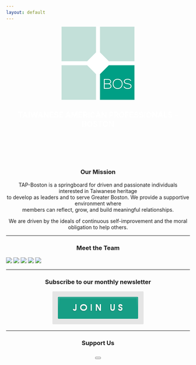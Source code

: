 ```yaml
---
layout: default
---
```

<p align="center">
   <img src="assets/images/tap-logo.png" align="middle">
</p>

<center>
  <h2 style="color:white;">TAIWANESE AMERICAN PROFESSIONALS - BOSTON</h2>
  <br/>
  <br/>
</center>
<br/>
<br/>

<center>
  <h3>Our Mission</h3>
</center>

<p align="center">
TAP-Boston is a springboard for driven and passionate individuals interested in Taiwanese heritage<br/>
to develop as leaders and to serve Greater Boston. We provide a supportive environment where<br/>
members can reflect, grow, and build meaningful relationships.
</p>

<p align="center">
We are driven by the ideals of continuous self-improvement and the moral obligation to help others.
</p>

***

<center>
  <h3>Meet the Team</h3>
</center>

<img src="{{ site.baseurl }}/assets/images/team-chyi-shin.png"/>
<img src="{{ site.baseurl }}/assets/images/team-karl.png"/>
<img src="{{ site.baseurl }}/assets/images/team-lloyd.png"/>
<img src="{{ site.baseurl }}/assets/images/team-li-ming.png"/>
<img src="{{ site.baseurl }}/assets/images/team-anthony.png"/>

***

<center>
  <h3>Subscribe to our monthly newsletter</h3>
  <a href="#mailmunch-pop-121032" class="subscribeButton">
     <img src="/assets/images/join-us-button.png">
  </a>
</center>

***

<center>
  <h3>Support Us</h3>
    <a href="https://www.paypal.me/tapbos">
      <button class="donate-button"></button>
    </a>
</center>